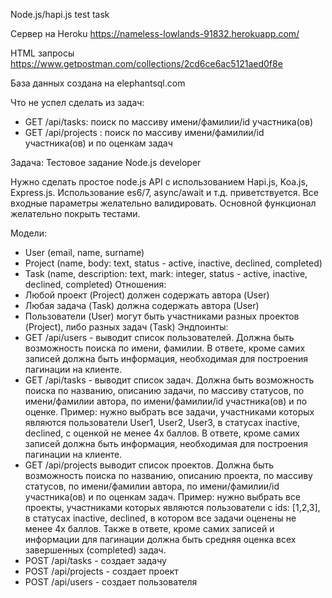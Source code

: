 Node.js/hapi.js test task

Сервер на Heroku
https://nameless-lowlands-91832.herokuapp.com/

HTML запросы
https://www.getpostman.com/collections/2cd6ce6ac5121aed0f8e

База данных создана на elephantsql.com

Что не успел сделать из задач:
- GET /api/tasks: поиск по массиву имени/фамилии/id участника(ов)
- GET /api/projects : поиск по массиву имени/фамилии/id участника(ов) и по оценкам задач



Задача: Тестовое задание Node.js developer

Нужно сделать простое node.js API с использованием Hapi.js, Koa.js, Express.js. Использование es6/7, async/await и т.д. приветствуется. Все входные параметры желательно валидировать. Основной функционал желательно покрыть тестами.

Модели:
-	User (email, name, surname)
-	Project (name, body: text, status - active, inactive, declined, completed)
-	Task (name, description: text, mark: integer, status - active, inactive, declined, completed)
Отношения:
-	Любой проект (Project) должен содержать автора (User)
-	Любая задача (Task) должна содержать автора (User)
-	Пользователи (User) могут быть участниками разных проектов (Project), либо разных задач (Task)
Эндпоинты:
-	GET /api/users - выводит список пользователей. Должна быть возможность поиска по имени, фамилии. В ответе, кроме самих записей должна быть информация, необходимая для построения пагинации на клиенте.
-	GET /api/tasks - выводит список задач. Должна быть возможность поиска по названию, описанию задачи, по массиву статусов, по имени/фамилии автора, по имени/фамилии/id участника(ов) и по оценке. Пример: нужно выбрать все задачи, участниками которых являются пользователи User1, User2, User3, в статусах inactive, declined, с оценкой не менее 4х баллов. В ответе, кроме самих записей должна быть информация, необходимая для построения пагинации на клиенте.
-	GET /api/projects выводит список проектов. Должна быть возможность поиска по названию, описанию проекта, по массиву статусов, по имени/фамилии автора, по имени/фамилии/id участника(ов) и по оценкам задач. Пример: нужно выбрать все проекты, участниками которых являются пользователи c ids: [1,2,3], в статусах inactive, declined, в котором все задачи оценены не менее 4х баллов.
Также в ответе, кроме самих записей и информации для пагинации должна быть средняя оценка всех завершенных (completed) задач.
-	POST /api/tasks - создает задачу
-	POST /api/projects - создает проект
-	POST /api/users - создает пользователя 
